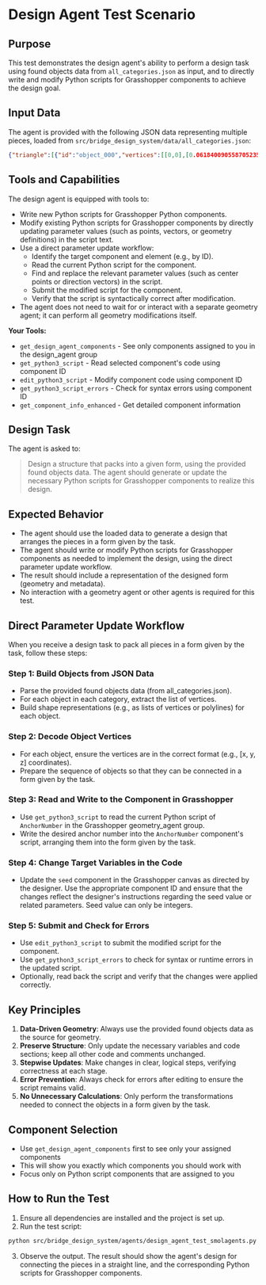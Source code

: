 # Design Agent Test Scenario

## Purpose
This test demonstrates the design agent's ability to perform a design task using found objects data from `all_categories.json` as input, and to directly write and modify Python scripts for Grasshopper components to achieve the design goal.

## Input Data
The agent is provided with the following JSON data representing multiple pieces, loaded from `src/bridge_design_system/data/all_categories.json`:

```json
{"triangle":[{"id":"object_000","vertices":[[0,0],[0.061840090558705235,-0.053291045392879405],[0.050443200137388566,0.06795782778743176]],"tags":[],"description":""},{"id":"object_016","vertices":[[0,0],[-0.0738188927305059,-0.11308831915570057],[0.11157003616175412,-0.07146229643452724]],"tags":[],"description":""},{"id":"object_017","vertices":[[0,0],[-0.07921908941353806,-0.06807796256734876],[-0.014894840612022675,-0.16585751455952313]],"tags":[],"description":""},{"id":"object_018","vertices":[[0,0],[-0.11873704115678985,-0.0771894802775865],[-0.04062119934166125,-0.11488222329000965]],"tags":[],"description":""},{"id":"object_019","vertices":[[0,0],[-0.09123689343672536,-0.0698666672054515],[0.04855404078678072,-0.09943685249986396]],"tags":[],"description":""}],"square":[],"hexagon":[{"id":"object_001","vertices":[[0,0],[0.04917706759388424,-0.08629882472465286],[0.0745809266146466,-0.0910739403100724],[0.13716599392107054,-0.005271081903565705],[0.10575182435647251,0.1070347113379656],[0.012476733563608955,0.05057082908222621]],"tags":[],"description":""},{"id":"object_002","vertices":[[0,0],[-0.024924528327513795,-0.04009246768447569],[0.10366309198772594,-0.11519614960606078],[0.15116753220653772,-0.07654306025400348],[0.18306994013298433,-0.014307811115615271],[0.1723319343004232,0.018809404471031327]],"tags":[],"description":""},{"id":"object_003","vertices":[[0,0],[0.004117963856738738,-0.09027410323655474],[0.09039000155018034,-0.09324183571437061],[0.1276218944820922,-0.05282209118267436],[0.15588354297015466,-0.046020428266674074],[0.133733202542126,-0.002288356990331336]],"tags":[],"description":""},{"id":"object_004","vertices":[[0,0],[-0.020911588287772342,-0.049328548666794425],[0.04760762576436639,-0.07558512874554488],[0.11528362743784532,-0.055121635240990396],[0.11912134914085282,-0.02368128565838784],[0.08659195250021923,0.017261650397454087]],"tags":[],"description":""}],"octagon":[],"polygon_8plus":[],"other_polygons":[{"id":"object_005","vertices":[[0,0],[-0.012668265492809194,-0.036902831687659926],[0.20135569338247145,-0.1056271238193883],[0.25932908601513915,-0.08215882997541674],[0.0789553040276274,0.0031884368444644318]],"tags":[],"description":""},{"id":"object_006","vertices":[[0,0],[-0.020939845367294818,-0.08678994480290081],[0.09401404357312909,-0.11000520805841896],[0.13884731076765405,-0.07255903598203098],[0.10213568570437281,-0.03584043697019587]],"tags":[],"description":""},{"id":"object_007","vertices":[[0,0],[-0.018934028598161345,-0.1003213505899272],[0.004434214028035677,-0.1099702941510858],[0.06534330261237042,-0.08255957643301828],[0.036900514555356756,-0.019190926316497714]],"tags":[],"description":""},{"id":"object_008","vertices":[[0,0],[-0.10302634579815423,-0.10149528706154545],[0.19737350671572124,-0.1344113961413386],[0.2063622786091328,-0.07573772190919262],[0.12211931960119582,-0.01753547107376209]],"tags":[],"description":""},{"id":"object_009","vertices":[[0,0],[0.010966246623588805,-0.2271366592994324],[0.22852002018317083,-0.23711303271323636],[0.23213903224108007,-0.1958885534591865]],"tags":[],"description":""},{"id":"object_010","vertices":[[0,0],[-0.01683674048329753,-0.10213976488171299],[0.1863685796624408,-0.12832828525989692],[0.294545546256715,-0.06445463088270058]],"tags":[],"description":""},{"id":"object_011","vertices":[[0,0],[-0.014851128492588517,-0.10152985831238513],[0.08729066448865758,-0.07598936595887619],[0.12082349547935323,-0.015693825547303766]],"tags":[],"description":""},{"id":"object_012","vertices":[[0,0],[-0.01120859652112366,-0.07543304127289101],[0.20645011876723135,-0.1051416261494559],[0.2113090226082302,-0.05929267622060423]],"tags":[],"description":""},{"id":"object_013","vertices":[[0,0],[-0.012021119576800077,-0.06377751837528427],[0.17185669662679504,-0.09119739823742094],[0.11475421092955906,-0.013535249669957367]],"tags":[],"description":""},{"id":"object_014","vertices":[[0,0],[0.014107137695634597,-0.03155642224415396],[0.1656964415841355,-0.05580901446924434],[0.20123486336093693,-0.03657413839765307]],"tags":[],"description":""},{"id":"object_015","vertices":[[0,0],[-0.00012586154381427628,-0.08049614520181096],[0.06856248346495142,-0.08475669735348336],[0.12826745486590058,0.010815478704947618]],"tags":[],"description":""}]}
```

## Tools and Capabilities
The design agent is equipped with tools to:
- Write new Python scripts for Grasshopper Python components.
- Modify existing Python scripts for Grasshopper components by directly updating parameter values (such as points, vectors, or geometry definitions) in the script text.
- Use a direct parameter update workflow:
    - Identify the target component and element (e.g., by ID).
    - Read the current Python script for the component.
    - Find and replace the relevant parameter values (such as center points or direction vectors) in the script.
    - Submit the modified script for the component.
    - Verify that the script is syntactically correct after modification.
- The agent does not need to wait for or interact with a separate geometry agent; it can perform all geometry modifications itself.

**Your Tools:**
- `get_design_agent_components` - See only components assigned to you in the design_agent group
- `get_python3_script` - Read selected component's code using component ID
- `edit_python3_script` - Modify component code using component ID
- `get_python3_script_errors` - Check for syntax errors using component ID
- `get_component_info_enhanced` - Get detailed component information

## Design Task
The agent is asked to:

> Design a structure that packs into a given form, using the provided found objects data. The agent should generate or update the necessary Python scripts for Grasshopper components to realize this design.

## Expected Behavior
- The agent should use the loaded data to generate a design that arranges the pieces in a form given by the task.
- The agent should write or modify Python scripts for Grasshopper components as needed to implement the design, using the direct parameter update workflow.
- The result should include a representation of the designed form (geometry and metadata).
- No interaction with a geometry agent or other agents is required for this test.

## Direct Parameter Update Workflow

When you receive a design task to pack all pieces in a form given by the task, follow these steps:

### Step 1: Build Objects from JSON Data
- Parse the provided found objects data (from all_categories.json).
- For each object in each category, extract the list of vertices.
- Build shape representations (e.g., as lists of vertices or polylines) for each object.

### Step 2: Decode Object Vertices
- For each object, ensure the vertices are in the correct format (e.g., [x, y, z] coordinates).
- Prepare the sequence of objects so that they can be connected in a form given by the task.

### Step 3: Read and Write to the Component in Grasshopper
- Use `get_python3_script` to read the current Python script of `AnchorNumber` in the Grasshopper geometry_agent group.
- Write the desired anchor number into the `AnchorNumber` component's script, arranging them into the form given by the task.

### Step 4: Change Target Variables in the Code
- Update the `seed` component in the Grasshopper canvas as directed by the designer. Use the appropriate component ID and ensure that the changes reflect the designer's instructions regarding the seed value or related parameters. Seed value can only be integers.

### Step 5: Submit and Check for Errors
- Use `edit_python3_script` to submit the modified script for the component.
- Use `get_python3_script_errors` to check for syntax or runtime errors in the updated script.
- Optionally, read back the script and verify that the changes were applied correctly.

## Key Principles

1. **Data-Driven Geometry**: Always use the provided found objects data as the source for geometry.
2. **Preserve Structure**: Only update the necessary variables and code sections; keep all other code and comments unchanged.
3. **Stepwise Updates**: Make changes in clear, logical steps, verifying correctness at each stage.
4. **Error Prevention**: Always check for errors after editing to ensure the script remains valid.
5. **No Unnecessary Calculations**: Only perform the transformations needed to connect the objects in a form given by the task.

## Component Selection

- Use `get_design_agent_components` first to see only your assigned components
- This will show you exactly which components you should work with
- Focus only on Python script components that are assigned to you

## How to Run the Test
1. Ensure all dependencies are installed and the project is set up.
2. Run the test script:

```bash
python src/bridge_design_system/agents/design_agent_test_smolagents.py
```

3. Observe the output. The result should show the agent's design for connecting the pieces in a straight line, and the corresponding Python scripts for Grasshopper components. 